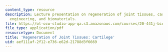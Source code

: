 ```yaml
---
content_type: resource
description: Lecture presentation on regeneration of joint tissues, cartilage, tissue
  engineering, and biomaterials.
file: https://ol-ocw-studio-app-qa.s3.amazonaws.com/courses/20-441j-biomaterials-tissue-interactions-fall-2009/aef111af2f12e736e62d21788d3f6669_MIT20_441JF09_lec21a_ms.pdf
file_type: application/pdf
resourcetype: Document
title: 'Regeneration of Joint Tissues: Cartilege'
uid: aef111af-2f12-e736-e62d-21788d3f6669
---
```

